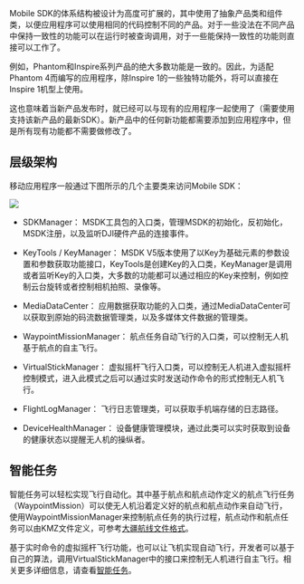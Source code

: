 Mobile SDK的体系结构被设计为高度可扩展的，其中使用了抽象产品类和组件类，以便应用程序可以使用相同的代码控制不同的产品。对于一些没法在不同产品中保持一致性的功能可以在运行时被查询调用，对于一些能保持一致性的功能则直接可以工作了。

例如，Phantom和Inspire系列产品的绝大多数功能是一致的。因此，为适配Phantom 4而编写的应用程序，除Inspire 1的一些独特功能外，将可以直接在Inspire 1机型上使用。

这也意味着当新产品发布时，就已经可以与现有的应用程序一起使用了（需要使用支持该新产品的最新SDK）。新产品中的任何新功能都需要添加到应用程序中，但是所有现有功能都不需要做修改了。

## 层级架构

移动应用程序一般通过下图所示的几个主要类来访问Mobile SDK：

<html><img src="https://terra-1-g.djicdn.com/84f990b0bbd145e6a3930de0c55d3b2b/admin/doc/6ee6bd18-5453-4698-97bf-6479ab0c5c5f.png"></html>

* SDKManager： MSDK工具包的入口类，管理MSDK的初始化，反初始化，MSDK注册，以及监听DJI硬件产品的连接事件。

* KeyTools / KeyManager： MSDK V5版本使用了以Key为基础元素的参数设置和参数获取功能接口，KeyTools是创建Key的入口类，KeyManager是调用或者监听Key的入口类，大多数的功能都可以通过相应的Key来控制，例如控制云台旋转或者控制相机拍照、录像等。

* MediaDataCenter： 应用数据获取功能的入口类，通过MediaDataCenter可以获取到原始的码流数据管理类，以及多媒体文件数据的管理类。

* WaypointMissionManager： 航点任务自动飞行的入口类，可以控制无人机基于航点的自主飞行。

* VirtualStickManager： 虚拟摇杆飞行入口类，可以控制无人机进入虚拟摇杆控制模式，进入此模式之后可以通过实时发送动作命令的形式控制无人机飞行。

* FlightLogManager： 飞行日志管理类，可以获取手机端存储的日志路径。

* DeviceHealthManager： 设备健康管理模块，通过此类可以实时获取到设备的健康状态以提醒无人机的操纵者。




## 智能任务

智能任务可以轻松实现飞行自动化。其中基于航点和航点动作定义的航点飞行任务（WaypointMission）可以使无人机沿着定义好的航点和航点动作来自动飞行，使用WaypointMissionManager来控制航点任务的执行过程，航点动作和航点任务可以由KMZ文件定义，可参考[大疆航线文件格式](https://developer.dji.com/doc/cloud-api-tutorial/cn/specification/dji-wpml/overview.html)。

基于实时命令的虚拟摇杆飞行功能，也可以让飞机实现自动飞行，开发者可以基于自己的算法，调用VirtualStickManager中的接口来控制无人机进行自主飞行。相关更多详细信息，请查看[智能任务](https://developer.dji.com/doc/mobile-sdk-tutorial/cn/basic-introduction/basic-concepts/missions.html)。
